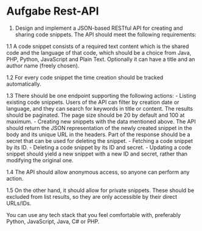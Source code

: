 # Aufgabe Rest-API

1. Design and implement a JSON-based RESTful API for creating and sharing code snippets. The API should meet the following requirements:

1.1 A code snippet consists of a required text content which is the shared code and the language of that code, which should be a choice from Java, PHP, Python, JavaScript and Plain Text. 
		Optionally it can have a title and an author name (freely chosen).

1.2 For every code snippet the time creation should be tracked automatically.
	
1.3 There should be one endpoint supporting the following actions:
        - Listing existing code snippets. 
		  Users of the API can filter by creation date or language, and they can search for keywords in title or content.
		  The results should be paginated. 
		  The page size should be 20 by default and 100 at maximum.
        - Creating new snippets with the data mentioned above. 
		  The API should return the JSON representation of the newly created snippet in the body and its unique URL in the headers.
		  Part of the response should be a secret that can be used for deleting the snippet.
        - Fetching a code snippet by its ID.
        - Deleting a code snippet by its ID and secret.
        - Updating a code snippet should yield a new snippet with a new ID and secret, rather than modifying the original one.

1.4 The API should allow anonymous access, so anyone can perform any action.

1.5 On the other hand, it should allow for private snippets. These should be excluded from list results, so they are only accessible by their direct URLs/IDs.

You can use any tech stack that you feel comfortable with, preferably Python, JavaScript, Java, C# or PHP.
